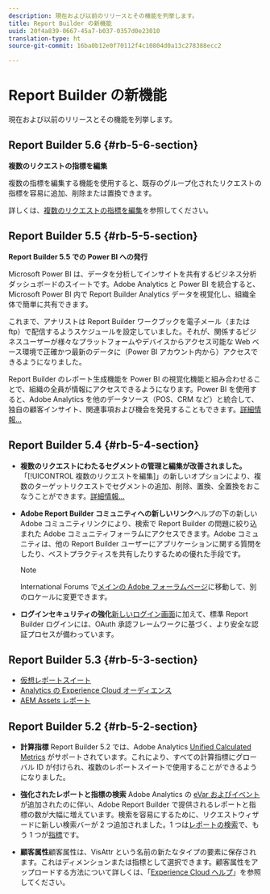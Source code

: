 ```yaml
---
description: 現在および以前のリリースとその機能を列挙します。
title: Report Builder の新機能
uuid: 20f4a839-0667-45a7-b037-0357d0e23010
translation-type: ht
source-git-commit: 16ba0b12e0f70112f4c10804d0a13c278388ecc2

---
```



# Report Builder の新機能

現在および以前のリリースとその機能を列挙します。

## Report Builder 5.6 {#rb-5-6-section}

**複数のリクエストの指標を編集**

複数の指標を編集する機能を使用すると、既存のグループ化されたリクエストの指標を容易に追加、削除または置換できます。

詳しくは、[複数のリクエストの指標を編集](/help/analyze/report-builder/manage-requests/edit-multiple-metrics.md)を参照してください。

## Report Builder 5.5 {#rb-5-5-section}

**Report Builder 5.5 での Power BI への発行**

Microsoft Power BI は、データを分析してインサイトを共有するビジネス分析ダッシュボードのスイートです。Adobe Analytics と Power BI を統合すると、Microsoft Power BI 内で Report Builder Analytics データを視覚化し、組織全体で簡単に共有できます。

これまで、アナリストは Report Builder ワークブックを電子メール（または ftp）で配信するようスケジュールを設定していました。それが、関係するビジネスユーザーが様々なプラットフォームやデバイスからアクセス可能な Web ベース環境で正確かつ最新のデータに（Power BI アカウント内から）アクセスできるようになりました。

Report Builder のレポート生成機能を Power BI の視覚化機能と組み合わせることで、組織の全員が情報にアクセスできるようになります。Power BI を使用すると、Adobe Analytics を他のデータソース（POS、CRM など）と統合して、独自の顧客インサイト、関連事項および機会を発見することもできます。[詳細情報...](/help/analyze/report-builder/c-publish-power-bi/power-bi.md)

## Report Builder 5.4 {#rb-5-4-section}

* **複数のリクエストにわたるセグメントの管理と編集が改善されました。**「[!UICONTROL 複数のリクエストを編集]」の新しいオプションにより、複数のターゲットリクエストでセグメントの追加、削除、置換、全置換をおこなうことができます。[詳細情報...](/help/analyze/report-builder/data-requests/segmentation.md#section_C3D63FCBE1A94369A319243313B03C93)

* **Adobe Report Builder コミュニティへの新しいリンク**&#x200B;ヘルプの下の新しい Adobe コミュニティリンクにより、検索で Report Builder の問題に絞り込まれた Adobe コミュニティフォーラムにアクセスできます。Adobe コミュニティは、他の Report Builder ユーザーにアプリケーションに関する質問をしたり、ベストプラクティスを共有したりするための優れた手段です。

   >[!NOTE]
   >
   >International Forums で[メインの Adobe フォーラムページ](https://forums.adobe.com/welcome)に移動して、別のロケールに変更できます。

* **ログインセキュリティの強化**[新しいログイン画面](/help/analyze/report-builder/setup/login.md)に加えて、標準 Report Builder ログインには、OAuth 承認フレームワークに基づく、より安全な認証プロセスが備わっています。

## Report Builder 5.3 {#rb-5-3-section}

* [仮想レポートスイート](https://marketing.adobe.com/resources/help/ja_JP/reference/virtual-report-suites.html)
* [Analytics の Experience Cloud オーディエンス](https://marketing.adobe.com/resources/help/en_US/mcloud/mc-audiences-aam.html)
* [AEM Assets レポート](https://marketing.adobe.com/resources/help/ja_JP/reference/aem-assets-reporting.html)

## Report Builder 5.2 {#rb-5-2-section}

* **計算指標** Report Builder 5.2 では、Adobe Analytics [Unified Calculated Metrics](/help/analyze/report-builder/layout/c-metrics-dimensions/calculated-metrics.md) がサポートされています。これにより、すべての計算指標にグローバル ID が付けられ、複数のレポートスイートで使用することができるようになりました。

* **強化されたレポートと指標の検索** Adobe Analytics の [eVar およびイベント](https://marketing.adobe.com/resources/help/ja_JP/sc/implement/evars_events.html)が追加されたのに伴い、Adobe Report Builder で提供されるレポートと指標の数が大幅に増えています。検索を容易にするために、リクエストウィザードに新しい検索バーが 2 つ追加されました。1 つは[レポートの検索](/help/analyze/report-builder/data-requests/c-report-types/select-report-types.md)で、もう 1 つが[指標](/help/analyze/report-builder/layout/c-metrics-dimensions/t-add-metrics-and-dimensions.md)です。

* **顧客属性**&#x200B;顧客属性は、VisAttr という名前の新たなタイプの要素に保存されます。これはディメンションまたは指標として選択できます。顧客属性をアップロードする方法について詳しくは、「[Experience Cloud ヘルプ](https://marketing.adobe.com/resources/help/ja_JP/mcloud/attributes.html)」を参照してください。

